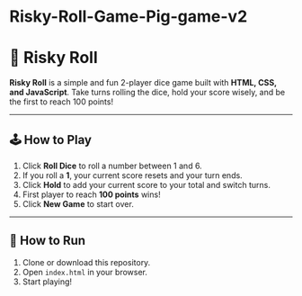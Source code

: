 # Risky-Roll-Game-Pig-game-v2

# 🎲 Risky Roll

**Risky Roll** is a simple and fun 2-player dice game built with **HTML, CSS, and JavaScript**. Take turns rolling the dice, hold your score wisely, and be the first to reach 100 points!

---

## 🕹️ How to Play

1. Click **Roll Dice** to roll a number between 1 and 6.
2. If you roll a **1**, your current score resets and your turn ends.
3. Click **Hold** to add your current score to your total and switch turns.
4. First player to reach **100 points** wins!
5. Click **New Game** to start over.

---

## 🚀 How to Run

1. Clone or download this repository.
2. Open `index.html` in your browser.
3. Start playing!

